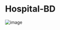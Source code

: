 # Hospital-BD
![image](https://github.com/selingindev/Hospital-BD/assets/88356338/9c6a1731-9226-4872-a506-549ca32d58d0)
